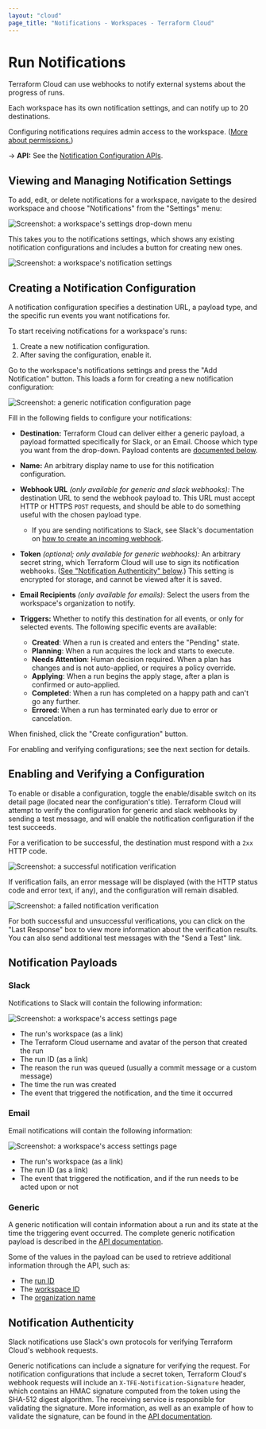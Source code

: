 ```yaml
---
layout: "cloud"
page_title: "Notifications - Workspaces - Terraform Cloud"
---
```


# Run Notifications

Terraform Cloud can use webhooks to notify external systems about the progress of runs.

Each workspace has its own notification settings, and can notify up to 20 destinations.

Configuring notifications requires admin access to the workspace. ([More about permissions.](/docs/cloud/users-teams-organizations/permissions.html)) <!-- permissions -->

-> **API:** See the [Notification Configuration APIs](../api/notification-configurations.html).

## Viewing and Managing Notification Settings

To add, edit, or delete notifications for a workspace, navigate to the desired workspace and choose "Notifications" from the "Settings" menu:

![Screenshot: a workspace's settings drop-down menu](./images/notifications-workspace-settings.png)

This takes you to the notifications settings, which shows any existing notification configurations and includes a button for creating new ones.

![Screenshot: a workspace's notification settings](./images/notifications-index.png)

## Creating a Notification Configuration

A notification configuration specifies a destination URL, a payload type, and the specific run events you want notifications for.

To start receiving notifications for a workspace's runs:

1. Create a new notification configuration.
2. After saving the configuration, enable it.

Go to the workspace's notifications settings and press the "Add Notification" button. This loads a form for creating a new notification configuration:

![Screenshot: a generic notification configuration page](./images/notifications-all-types.png)

Fill in the following fields to configure your notifications:

- **Destination:** Terraform Cloud can deliver either a generic payload, a payload formatted specifically for Slack, or an Email. Choose which type you want from the drop-down. Payload contents are [documented below][inpage-payload].

- **Name:** An arbitrary display name to use for this notification configuration.
- **Webhook URL** _(only available for generic and slack webhooks):_ The destination URL to send the webhook payload to. This URL must accept HTTP or HTTPS `POST` requests, and should be able to do something useful with the chosen payload type.
  - If you are sending notifications to Slack, see Slack's documentation on [how to create an incoming webhook](https://api.slack.com/incoming-webhooks#create_a_webhook).

- **Token** _(optional; only available for generic webhooks):_ An arbitrary secret string, which Terraform Cloud will use to sign its notification webhooks. ([See "Notification Authenticity" below][inpage-hmac].) This setting is encrypted for storage, and cannot be viewed after it is saved.
- **Email Recipients** _(only available for emails):_ Select the users from the workspace's organization to notify.

- **Triggers:** Whether to notify this destination for all events, or only for selected events. The following specific events are available:
    - **Created**: When a run is created and enters the "Pending" state.
    - **Planning**: When a run acquires the lock and starts to execute.
    - **Needs Attention**: Human decision required. When a plan has changes and is not auto-applied, or requires a policy override.
    - **Applying**: When a run begins the apply stage, after a plan is confirmed or auto-applied.
    - **Completed**: When a run has completed on a happy path and can't go any further.
    - **Errored**: When a run has terminated early due to error or cancelation.

When finished, click the "Create configuration" button.

For enabling and verifying configurations; see the next section for details.

## Enabling and Verifying a Configuration

To enable or disable a configuration, toggle the enable/disable switch on its detail page (located near the configuration's title). Terraform Cloud will attempt to verify the configuration for generic and slack webhooks by sending a test message, and will enable the notification configuration if the test succeeds.

For a verification to be successful, the destination must respond with a `2xx` HTTP code.

![Screenshot: a successful notification verification](./images/notifications-success.png)

If verification fails, an error message will be displayed (with the HTTP status code and error text, if any), and the configuration will remain disabled.

![Screenshot: a failed notification verification](./images/notifications-error.png)

For both successful and unsuccessful verifications, you can click on the "Last Response" box to view more information about the verification results. You can also send additional test messages with the "Send a Test" link.

## Notification Payloads

[inpage-payload]: #notification-payloads

### Slack

Notifications to Slack will contain the following information:

![Screenshot: a workspace's access settings page](./images/notifications-slack-sample.png)

* The run's workspace (as a link)
* The Terraform Cloud username and avatar of the person that created the run
* The run ID (as a link)
* The reason the run was queued (usually a commit message or a custom message)
* The time the run was created
* The event that triggered the notification, and the time it occurred

### Email

Email notifications will contain the following information:

![Screenshot: a workspace's access settings page](./images/notifications-email-sample.png)

* The run's workspace (as a link)
* The run ID (as a link)
* The event that triggered the notification, and if the run needs to be acted upon or not


### Generic

A generic notification will contain information about a run and its state at the time the triggering event occurred. The complete generic notification payload is described in the [API documentation][generic-payload].

[generic-payload]: ../api/notification-configurations.html#notification-payload

Some of the values in the payload can be used to retrieve additional information through the API, such as:

* The [run ID](../api/run.html#get-run-details)
* The [workspace ID](../api/workspaces.html#list-workspaces)
* The [organization name](../api/organizations.html#show-an-organization)

## Notification Authenticity

[inpage-hmac]: #notification-authenticity

Slack notifications use Slack's own protocols for verifying Terraform Cloud's webhook requests.

Generic notifications can include a signature for verifying the request. For notification configurations that include a secret token, Terraform Cloud's webhook requests will include an `X-TFE-Notification-Signature` header, which contains an HMAC signature computed from the token using the SHA-512 digest algorithm. The receiving service is responsible for validating the signature. More information, as well as an example of how to validate the signature, can be found in the [API documentation](../api/notification-configurations.html#notification-authenticity).

